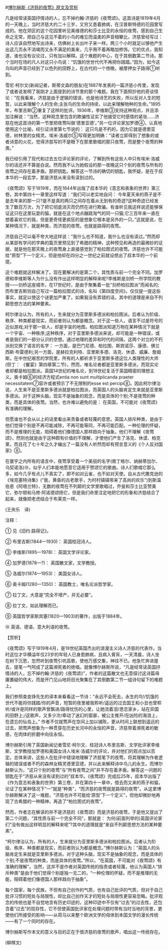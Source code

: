 #[博尔赫斯《济慈的夜莺》原文及赏析](https://www.vrrw.net/wx/12278.html)

凡是经常读英国抒情诗的人，忘不掉约翰·济慈的《夜莺颂》。这首诗是1819年4月的一天晚上，当时济慈大约二十三岁，又穷又患着肺病，在汉普斯特德的花园里写成的。他在郊区的这个花园里听见奥维德的和莎士比亚的永恒的夜莺，感到自己生命之无常，把自己与这见不着的小鸟的难忘而温柔的声音相攀比，济慈曾经写过： 诗人应该自然地写出诗来，仿佛树上长出叶子来一样。两三个小时就足以够他产生出这几页永不消竭而又永不满足的美来，几乎用不着再略加修饰。它的优点，我知道，谁也没有议论过，只有加以解释。这个难题的中心，在于其倒数第二节诗。那个当时在场的凡人对这只小鸟说：“饥饿的世世代代不再把你践踏。”因为，如今这鸟叫的声音已经到了以色列的田野上，在古代的一个傍晚，被摩押女子路得①听到。

雪尼·柯尔文(新闻记者，斯蒂文森的朋友)在1887年发表的一篇济慈小传里，发现了或者说发明了我刚才上面提到的诗节里的那个难题。我在下面照抄他的奇谈怪论：“在我看来，济慈是由于逻辑的错误，也是他诗艺的失败，所以反对人生的短暂，以此来理解个人的生命;主张鸟的生命的持续，以此来理解物种的生命。”1895年，布里吉斯②重复了这样的批评。1936年，李维斯③支持这种观点，并且添加注解说：“当然，这种观念里包含的欺骗性证实了他接受它时感情的紧张……济慈在他这首诗的第一节里把夜莺叫做‘德里亚德’。”另一位评论家加罗德④，认真地使用这个比喻，经引证诗里第七节说的： 这只鸟是不朽的，因为它就是德里亚德，树林里的女精灵。埃米·洛威尔⑤写得更加明确：“读者立即得到了想象的或者诗意的火花，觉得济慈写的不是眼下在那里歌唱的那只夜莺，而是整个夜莺的种类。”

我已经引用了现代和过去五位评论家的评论，了解到所有这些人中只有埃米·洛威尔的话还并不算是白说。然而我不认为她假设的那一夜晚这只个别的夜莺与所有的夜莺之间存在着矛盾。那把钥匙，解答这一节诗的确切的钥匙，我怀疑，是在于叔本华的一段玄学，那是济慈从来没有读到过的。



《夜莺颂》写于1819年，而在1844年出版了叔本华的《意志和表象的世界》第三卷。其中第四十一章里这样写道：“我们可以老实地自问： 今年夏天来的燕子是不是去年来的那一只?是不是真的两只之间存在着从无到有的奇迹?这种奇迹已经发生了数百万次，为了把它彻底消灭而仍然在进行欺骗。有谁听见我这样说还能够保证这只在这里玩耍的猫，就是在这个地点蹦跳淘气的同一只猫;它三百年来一直在想着喜欢它的我，但是更奇怪更疯狂的是想象它根本是另外的一只。”这就是说，在某种情况下，就是种类，而济慈的夜莺，也就是路得的夜莺。

济慈自己可以毫不夸大地这样说：“我什么也不知道，我什么也没有读过。”然而却从某部有学问的字典的篇页里预见到了希腊的精神，这种预见和再造的最微妙的证据，就是他在那天晚上的夜莺身上直接感觉到了柏拉图式的夜莺。济慈也许不可能给“原型”下一个定义，但是他却在四分之一世纪之前就设想出了叔本华的一个前提。

这个难题就这样解决了。现在要解决的是第二个，其性质与前一个完全不同。加罗德和李维斯等人为什么没有作出这样明显的解释来呢?李维斯是剑桥一所学院的教授——剑桥这座城市，在17世纪时，是由于聚集着一批“剑桥柏拉图派”而闻名的;而布里吉斯则自己写过一篇柏拉图式的诗，名叫《第四度空间》。仅仅提一提这些事实，就足以使这个谜更加严重了。如果我没有弄错的话，其中的道理是来自不列颠思想方法的某种要素。

柯尔律治认为，所有的人，生来就分为亚里斯多德派和柏拉图派。后者认为阶级、秩序、种类都是现实，而前者则认为都是概念。对于这一些人，语言不过是符号的近似游戏;对于那一些人，却是宇宙的地图。柏拉图派知道万物在某种情况下就是一个宇宙、一种秩序;这种秩序，对于亚里斯多德派来说，却可能是一种错误，或者是我们的一部分认识的空想。通过地理的差异和时代的间隔，这两个对立的不朽派别交换了语言的名字： 一方面，是巴门尼德、柏拉图、斯宾诺莎、康德、佛兰西斯·布雷德利;另一方面，是赫拉克利特、亚里斯多德、洛克、休谟、威廉、詹姆斯。在中世纪艰苦的学院里，所有的人都祈求于亚里斯多德这位人类理性的大师(但丁： 《餐宴》第四章第二节)，然而，唯名论者都是亚里斯多德派，而现实论者却都是柏拉图派。英国14世纪的唯名论，到18世纪复活于英国精密的理想主义。奥卡姆⑥的经济方程式entia non sunt multiplicanda praeter necessitatem⑦容许或者预示了不无限制的esse est percipi⑧。因此柯尔律治说，人生来不是亚里斯多德派就是柏拉图派，而英国人的头脑肯定生来就是亚里斯多德派。对于这种头脑，现实不是抽象的观念，而是具体的个别;不是夜莺的种类，而是具体的夜莺。当然，也许难以避免的是： 在英国，不可能对《夜莺颂》有准确的理解。

但愿谁也不会从以上的话里看出来责备或者轻蔑的意思。英国人排斥种类，是由于他们觉得个别是不再可能减除，不再可能等同，不再可能匹配。一种伦理的怀疑，而不是推理的无能，阻碍着他们像德国人那样趋向于抽象。他们不理解《夜莺颂》，然则也就是由于这种颇有价值的不理解，才使他们产生了洛克、休谟、柏克莱，而且花了七十年之久才编出了一篇没有人听然而却有预言意义的《个人反对国家》⑨。

在寰宇之内所有的语言中，夜莺享受着一个美丽的名字(南丁格尔、纳赫蒂加尔、乌契诺洛)⑩，似乎人们本能地愿意它适用于赞颂它的歌曲。诗人们歌唱它那么多，如今几乎有点儿不真实了，即不如对云雀，也不如对天使。自从古代撒克逊的《埃克塞特诗集》(“我，黄昏的古老歌手，为村村镇镇带来了高尚的欢乐”)到斯温伯恩《阿塔兰特》，无数的夜莺在不列颠的文学里歌唱过，乔叟和莎士比亚赞美它，弥尔顿和马修·阿诺德颂扬它，但是我们命里注定地把它的形象和济慈结合了起来，就像把老虎结合于布莱克一样。

(王央乐　译)

注释：

① 见《旧约·路得记》。

② 布里吉斯(1844—1930)： 英国桂冠诗人。

③ 李维斯(1895—1978)： 英国文学评论家。

④ 加罗德(1878—?)： 英国散文家，文学教授。

⑤ 洛威尔(1874—1953)： 美国女诗人。

⑥ 奥卡姆(1280—1350)： 英国教士，唯名论派哲学家。

⑦ 拉丁文，大意是“完全不增产，并无必要”。

⑧ 拉丁文，如此理解而已。

⑨ 英国哲学家斯宾塞(1820—1903)的著作，出版于1884年。

⑩ 英语、德语、意大利语的夜莺。

【赏析】

《夜莺颂》写于1819年4月，是19世纪英国杰出的浪漫主义诗人济慈的代表作。当时这位才华横溢年仅23岁的年轻人已身患肺病，且病入膏肓，一天清晨，诗人坐在树下沉思，忽然听到夜莺引吭高歌，使他万感交集，神往不已。他急忙奔进屋去，提笔一气呵成了这篇濒死者的绝唱。就像博尔赫斯所说，“凡是经常读英国抒情诗的人，忘不掉约翰·济慈的《夜莺颂》”，作者的这篇散文也无意探讨这诗篇毋庸置疑的伟大，而是开门见山地将目光聚集在了其倒数第二节一组诗句留下的难题上。

我们参照查良铮先生的译本来看看这一节诗：“永远不会死去，永生的鸟!/饥饿的世代不能将你践踏/你的声音，短暂的夜里被我聆听/遥远的过去国王和小丑也曾聆听/或许是同样的歌声曾飘进/路得忧伤的心里，让她流着泪/思恋家乡，站在异国的田野上;/这歌声，又多少次/牵动了迷幻的窗扉，被公主推开/在凶险的海浪上，在遗忘的仙岛上。” 作者不仅就莺声在空间上加以铺陈，更从时间上联想到遥远的过去，把莺声想象为一种贯穿在历史长河中的永恒的声音，济慈带着濒死者的敏感，在肉体的折磨中向往永恒。

博尔赫斯引用了英国新闻记者雪尼·柯尔文、桂冠诗人布里吉斯、文学批评家李维斯、文学教授加罗德和美国女诗人埃米·洛威尔的评论，并对他们的观点加以否定。总体来讲，这些人在批评中错误地理解了济慈笔下的夜莺，将其理解为作者逻辑的错误或者不朽的森林女精灵德里亚德，并以此来解释诗中鸟儿的永生。而博尔赫斯认为，“这只个别的夜莺”与“所有夜莺之间”并不存在着矛盾，解答这一问题的钥匙在于“济慈从来没有读到过的”叔本华。《夜莺颂》完成后25年，叔本华出版了《作为意志和表象的世界》第三卷，并在第四十一章中，借去而又来的燕子和猫，论证了在某种情况下“一”就是“种类”，“而济慈的夜莺就是路得的夜莺”。从这里博尔赫斯解决了这一难题，“济慈也许不可能给‘原型’下一个定义”，但他却微妙地再现了古希腊的一种精神，再造了“柏拉图式的夜莺”。

然而，作者志在解读的并不是济慈的《夜莺颂》而是济慈的夜莺，于是他又提出了第二个问题，“其性质与前一个完全不同”，那就是： 为何(前面列举的)英国评论家们“没有做出这样明显的解释来呢”?其中的道理就是“来自不列颠思想方法的某种要素”。

“柯尔律治认为，所有的人，生来就分为亚里斯多德派和柏拉图派。后者认为阶级、秩序、种类都是现实，而前者则认为都是概念。”博尔赫斯认为：“英国人的头脑肯定生来就是亚里斯多德派。对于这种头脑，现实不是抽象的观念，而是具体的个别;不是夜莺的种类，而是具体的夜莺。”所以，“在英国，不可能对《夜莺颂》有准确的理解”。当然，这并不是作者对英国传统的指责或者轻蔑，他认为英国人“排斥种类”是由于他们觉得个别是独一无二的，“一种伦理的怀疑，而不是推理的无能，阻碍着他们像德国人那样趋向于抽象”。

每个国家，每个民族，不但有自己创作的气质，也有自己批评的气质，但对于自己批评习惯的短处与局限性，却比自己创作天才的短处与局限性更容易忽略。批评观念的传统也是不自觉地含有历史印迹的，这种印迹中不仅有“过去”的过去性，还包含着“过去”的现存性，它不但使英国批评家在处理问题时带有当时当地的背景，更使他们所接受的影响——从荷马以来整个欧洲文学的母体到本国文学的漫长传统——有了一个同时的存在。

博尔赫斯写作本文的意义与目的正在于借济慈的夜莺的歌声，唱出这一传统存在。

(柳棋文)

